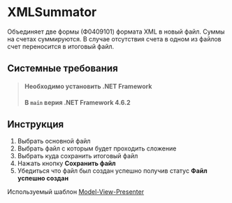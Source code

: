 #   XMLSummator

Объединяет две формы (Ф0409101) формата XML в новый файл. Суммы на счетах суммируются. В случае отсутствия счета в одном из файлов счет переносится в итоговый файл. 


## Системные требования
>#### Необходимо установить .NET Framework
>#### В `main` верия .NET Framework 4.6.2

##  Инструкция
1.  Выбрать основной файл
1.  Выбрать файл с которым будет проходить сложение
1.  Выбрать куда сохранить итоговый файл
1.  Нажать кнопку **Сохранить файл**
1.  Убедиться что файл был создан успешно получив статус **Файл успешно создан**

Используемый шаблон [Model-View-Presenter](https://habr.com/ru/post/211899/)